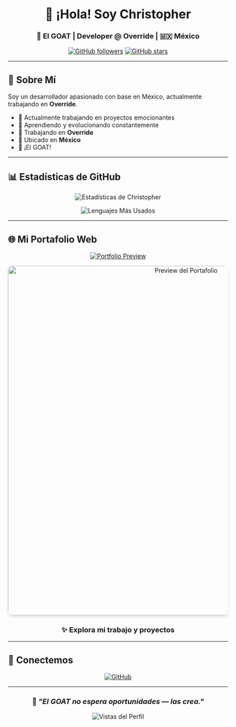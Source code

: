 <div align="center">
  
# 👋 ¡Hola! Soy Christopher

### 🐐 El GOAT | Developer @ Override | 🇲🇽 México

[![GitHub followers](https://img.shields.io/github/followers/christopher-two?style=social)](https://github.com/christopher-two)
[![GitHub stars](https://img.shields.io/github/stars/christopher-two?style=social)](https://github.com/christopher-two)

</div>

---

## 🚀 Sobre Mí

Soy un desarrollador apasionado con base en México, actualmente trabajando en **Override**.

- 🔭 Actualmente trabajando en proyectos emocionantes
- 🌱 Aprendiendo y evolucionando constantemente
- 💼 Trabajando en **Override**
- 📍 Ubicado en **México**
- 🐐 ¡El GOAT!

---

## 📊 Estadísticas de GitHub

<div align="center">
  
![Estadísticas de Christopher](https://github-readme-stats.vercel.app/api?username=christopher-two&show_icons=true&theme=radical&hide_border=true&bg_color=0D1117&title_color=F85D7F&icon_color=F8D866)

![Lenguajes Más Usados](https://github-readme-stats.vercel.app/api/top-langs/?username=christopher-two&layout=compact&theme=radical&hide_border=true&bg_color=0D1117&title_color=F85D7F)

</div>

---

## 🌐 Mi Portafolio Web

<div align="center">

[![Portfolio Preview](https://img.shields.io/badge/🚀_Visita_Mi_Web-FF6B6B?style=for-the-badge&logoColor=white)](https://www.christopher.com.mx)

<!-- Opción 1: Con captura de pantalla directa -->
<a href="https://tu-web.com" target="_blank">
  <img src="https://vluoppbaehfmhkebyygv.supabase.co/storage/v1/object/public/imagenes/Web_Photo.png" alt="Preview del Portafolio" width="800px" style="border-radius: 10px; box-shadow: 0 4px 6px rgba(0, 0, 0, 0.1);" />
</a>

### ✨ Explora mi trabajo y proyectos

</div>

---

## 💬 Conectemos

<div align="center">
  
[![GitHub](https://img.shields.io/badge/GitHub-christopher--two-181717?style=for-the-badge&logo=github)](https://github.com/christopher-two)

</div>

---

<div align="center">
  
### 💭 *"El GOAT no espera oportunidades — las crea."*

![Vistas del Perfil](https://komarev.com/ghpvc/?username=christopher-two&color=blueviolet&style=flat-square)

</div>
